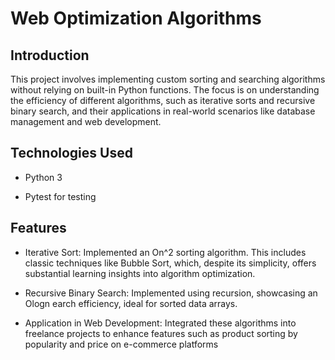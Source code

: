 # Web Optimization Algorithms 
## Introduction
This project involves implementing custom sorting and searching algorithms without relying on built-in Python functions. The focus is on understanding the efficiency of different algorithms, such as iterative sorts and recursive binary search, and their applications in real-world scenarios like database management and web development.
## Technologies Used
- Python 3
* Pytest for testing

## Features
- Iterative Sort: Implemented an On^2 sorting algorithm. This includes classic techniques like Bubble Sort, which, despite its simplicity, offers substantial learning insights into algorithm optimization.
* Recursive Binary Search: Implemented using recursion, showcasing an Ologn earch efficiency, ideal for sorted data arrays.
+ Application in Web Development: Integrated these algorithms into freelance projects to enhance features such as product sorting by popularity and price on e-commerce platforms
